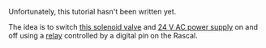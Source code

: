 Unfortunately, this tutorial hasn't been written yet.

The idea is to switch [this solenoid valve][1] and [24 V AC power supply][2] on and off using a [relay][3] controlled by a digital pin on the Rascal.

[1]: http://www.amazon.com/Orbit-57100-4-Inch-Threaded-Sprinkler/dp/B00004S1V2/
[2]: http://www.amazon.com/Class-II-Transformer-Approved-MGT-2440/dp/B004VMVDTA/
[3]: http://www.sparkfun.com/products/9096
